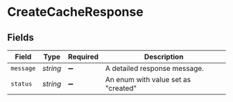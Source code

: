 # CreateCacheResponse


## Fields

| Field                               | Type                                | Required                            | Description                         |
| ----------------------------------- | ----------------------------------- | ----------------------------------- | ----------------------------------- |
| `message`                           | *string*                            | :heavy_minus_sign:                  | A detailed response message.        |
| `status`                            | *string*                            | :heavy_minus_sign:                  | An enum with value set as "created" |